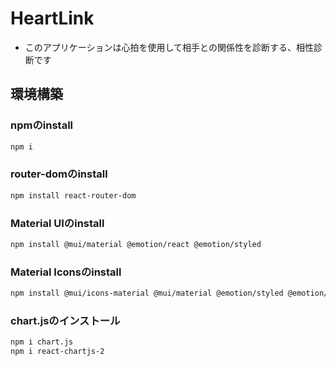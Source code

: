 # HeartLink

- このアプリケーションは心拍を使用して相手との関係性を診断する、相性診断です

## 環境構築

### npmのinstall

```bash
npm i
```

### router-domのinstall

```bash
npm install react-router-dom
```

### Material UIのinstall

```bash
npm install @mui/material @emotion/react @emotion/styled
```

### Material Iconsのinstall

```bash
npm install @mui/icons-material @mui/material @emotion/styled @emotion/react
```

### chart.jsのインストール

```bash
npm i chart.js
npm i react-chartjs-2
```
